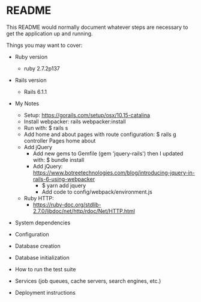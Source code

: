 # README

This README would normally document whatever steps are necessary to get the
application up and running.

Things you may want to cover:

* Ruby version
  - ruby 2.7.2p137

* Rails version
  - Rails 6.1.1

* My Notes
  - Setup: https://gorails.com/setup/osx/10.15-catalina
  - Install webpacker: rails webpacker:install
  - Run with: $ rails s
  - Add home and about pages with route configuration: $ rails g controller Pages home about
  - Add jQuery
    - Add new gems to Gemfile (gem 'jquery-rails') then I updated with: $ bundle install
    - Add jQuery: https://www.botreetechnologies.com/blog/introducing-jquery-in-rails-6-using-webpacker
      - $ yarn add jquery
      - Add code to config/webpack/environment.js
  - Ruby HTTP:
    - https://ruby-doc.org/stdlib-2.7.0/libdoc/net/http/rdoc/Net/HTTP.html

* System dependencies

* Configuration

* Database creation

* Database initialization

* How to run the test suite

* Services (job queues, cache servers, search engines, etc.)

* Deployment instructions
